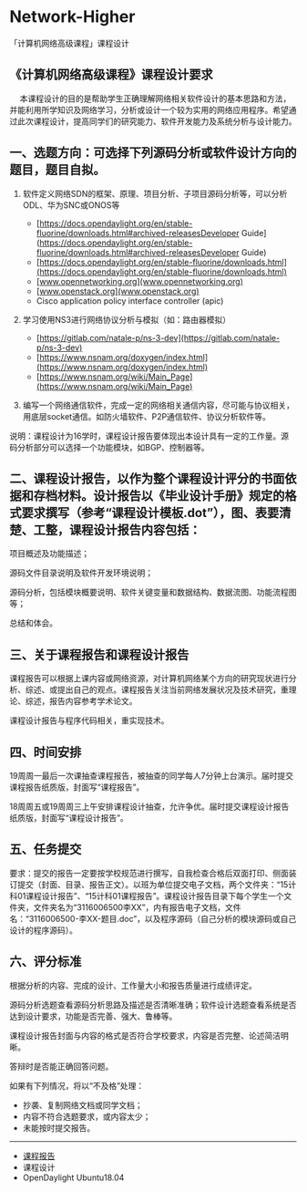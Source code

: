 # Network-Higher
「计算机网络高级课程」课程设计

## 《计算机网络高级课程》课程设计要求
　
本课程设计的目的是帮助学生正确理解网络相关软件设计的基本思路和方法，并能利用所学知识及网络学习，分析或设计一个较为实用的网络应用程序。希望通过此次课程设计，提高同学们的研究能力、软件开发能力及系统分析与设计能力。

## 一、选题方向：可选择下列源码分析或软件设计方向的题目，题目自拟。
1. 软件定义网络SDN的框架、原理、项目分析、子项目源码分析等，可以分析ODL、华为SNC或ONOS等
	- [https://docs.opendaylight.org/en/stable-fluorine/downloads.html#archived-releasesDeveloper Guide](https://docs.opendaylight.org/en/stable-fluorine/downloads.html#archived-releasesDeveloper Guide)
	- [https://docs.opendaylight.org/en/stable-fluorine/downloads.html](https://docs.opendaylight.org/en/stable-fluorine/downloads.html)
	- [www.opennetworking.org](www.opennetworking.org)
	- [www.openstack.org](www.openstack.org)
	- Cisco application policy interface controller (apic)

2. 学习使用NS3进行网络协议分析与模拟（如：路由器模拟）
	- [https://gitlab.com/natale-p/ns-3-dev](https://gitlab.com/natale-p/ns-3-dev)
	- [https://www.nsnam.org/doxygen/index.html](https://www.nsnam.org/doxygen/index.html)
	- [https://www.nsnam.org/wiki/Main_Page](https://www.nsnam.org/wiki/Main_Page)

3. 编写一个网络通信软件，完成一定的网络相关通信内容，尽可能与协议相关，用底层socket通信。如防火墙软件、P2P通信软件、协议分析软件等。

说明：课程设计为16学时，课程设计报告要体现出本设计具有一定的工作量。源码分析部分可以选择一个功能模块，如BGP、控制器等。

## 二、课程设计报告，以作为整个课程设计评分的书面依据和存档材料。设计报告以《毕业设计手册》规定的格式要求撰写（参考“课程设计模板.dot”），图、表要清楚、工整，课程设计报告内容包括：

项目概述及功能描述；

源码文件目录说明及软件开发环境说明；

源码分析，包括模块概要说明、软件关键变量和数据结构、数据流图、功能流程图等；

总结和体会。

## 三、关于课程报告和课程设计报告
课程报告可以根据上课内容或网络资源，对计算机网络某个方向的研究现状进行分析、综述、或提出自己的观点。课程报告关注当前网络发展状况及技术研究，重理论、综述，报告内容参考学术论文。

课程设计报告与程序代码相关，重实现技术。
## 四、时间安排
19周周一最后一次课抽查课程报告，被抽查的同学每人7分钟上台演示。届时提交课程报告纸质版，封面写“课程报告”。

18周周五或19周周三上午安排课程设计抽查，允许争优。届时提交课程设计报告纸质版，封面写“课程设计报告”。
## 五、任务提交
要求：提交的报告一定要按学校规范进行撰写，自我检查合格后双面打印、侧面装订提交（封面、目录、报告正文）。以班为单位提交电子文档，两个文件夹：“15计科01课程设计报告”、“15计科01课程报告”。课程设计报告目录下每个学生一个文件夹，文件夹名为“3116006500李XX”，内有报告电子文档，文件名：“3116006500-李XX-题目.doc”，以及程序源码（自己分析的模块源码或自己设计的程序源码）。

## 六、评分标准
根据分析的内容、完成的设计、工作量大小和报告质量进行成绩评定。

源码分析选题查看源码分析思路及描述是否清晰准确；软件设计选题查看系统是否达到设计要求，功能是否完善、强大、鲁棒等。

课程设计报告封面与内容的格式是否符合学校要求，内容是否完整、论述简洁明晰。

答辩时是否能正确回答问题。

如果有下列情况，将以“不及格”处理：

- 抄袭、复制网络文档或同学文档；
- 内容不符合选题要求，或内容太少；
- 未能按时提交报告。

---

- [课程报告](课程报告.md)
- 课程设计
- OpenDaylight Ubuntu18.04